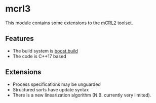 # mcrl3

This module contains some extensions to the [mCRL2](http://mcrl2.org) toolset.

## Features

* The build system is [boost.build](https://www.boost.org/build/)
* The code is C++17 based

## Extensions

* Process specifications may be unguarded
* Structured sorts have update syntax 
* There is a new linearization algorithm (N.B. currently very limited).
